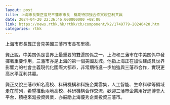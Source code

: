 ```yaml
---
layout: post
title: 上海市長龔正會見三藩市市長　稱期待加強合作實現互利共贏
date: 2024-04-20 22:36:46.000000000 +08:00
link: https://news.rthk.hk/rthk/ch/component/k2/1749779-20240420.htm
categories: rthk
---
```


上海市市長龔正會見美國三藩市市長布里德。

龔正說，中美關係是世界上最重要的雙邊關係之一，上海和三藩市在中美關係中發揮著重要作用，三藩市亦是上海的第一個美國友城。他指上海正在加快建成具世界影響力的社會主義現代化國際大都市，非常期待進一步加強與三藩市合作，實現更高水平互利共贏。

龔正又說三藩市知名高校、科研機構和科技企業雲集，人工智能、生命科學等領域走在前列，希望推動兩地高校、科研機構合作交流，歡迎三藩市企業用好進博會大平台，積極來滬投資興業，亦鼓勵上海優秀企業投資三藩市。
